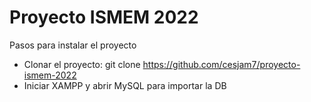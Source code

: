 # Proyecto ISMEM 2022

Pasos para instalar el proyecto
- Clonar el proyecto:
git clone https://github.com/cesjam7/proyecto-ismem-2022
- Iniciar XAMPP y abrir MySQL para importar la DB